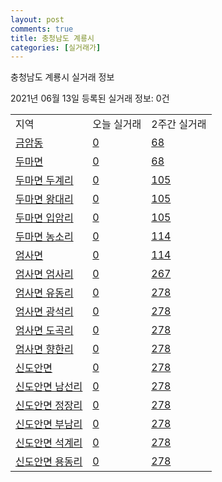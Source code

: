 ```yaml
---
layout: post
comments: true
title: 충청남도 계룡시
categories: [실거래가]
---
```


충청남도 계룡시 실거래 정보

2021년 06월 13일 등록된 실거래 정보: 0건


<table class="sortable">
  <tr>
    <td>지역</td>
    <td>오늘 실거래</td>
    <td>2주간 실거래</td>
  </tr>

  
  <tr class="item">
    <td><a href="4425010100.html">금암동</a></td>
    <td><a href="4425010100.html">0</a></td>
    <td><a href="4425010100.html">68</a></td>
  </tr>
    

  <tr class="item">
    <td><a href="4425031000.html">두마면</a></td>
    <td><a href="4425031000.html">0</a></td>
    <td><a href="4425031000.html">68</a></td>
  </tr>
    

  <tr class="item">
    <td><a href="4425031021.html">두마면 두계리</a></td>
    <td><a href="4425031021.html">0</a></td>
    <td><a href="4425031021.html">105</a></td>
  </tr>
    

  <tr class="item">
    <td><a href="4425031022.html">두마면 왕대리</a></td>
    <td><a href="4425031022.html">0</a></td>
    <td><a href="4425031022.html">105</a></td>
  </tr>
    

  <tr class="item">
    <td><a href="4425031023.html">두마면 입암리</a></td>
    <td><a href="4425031023.html">0</a></td>
    <td><a href="4425031023.html">105</a></td>
  </tr>
    

  <tr class="item">
    <td><a href="4425031024.html">두마면 농소리</a></td>
    <td><a href="4425031024.html">0</a></td>
    <td><a href="4425031024.html">114</a></td>
  </tr>
    

  <tr class="item">
    <td><a href="4425031500.html">엄사면</a></td>
    <td><a href="4425031500.html">0</a></td>
    <td><a href="4425031500.html">114</a></td>
  </tr>
    

  <tr class="item">
    <td><a href="4425031521.html">엄사면 엄사리</a></td>
    <td><a href="4425031521.html">0</a></td>
    <td><a href="4425031521.html">267</a></td>
  </tr>
    

  <tr class="item">
    <td><a href="4425031522.html">엄사면 유동리</a></td>
    <td><a href="4425031522.html">0</a></td>
    <td><a href="4425031522.html">278</a></td>
  </tr>
    

  <tr class="item">
    <td><a href="4425031523.html">엄사면 광석리</a></td>
    <td><a href="4425031523.html">0</a></td>
    <td><a href="4425031523.html">278</a></td>
  </tr>
    

  <tr class="item">
    <td><a href="4425031524.html">엄사면 도곡리</a></td>
    <td><a href="4425031524.html">0</a></td>
    <td><a href="4425031524.html">278</a></td>
  </tr>
    

  <tr class="item">
    <td><a href="4425031525.html">엄사면 향한리</a></td>
    <td><a href="4425031525.html">0</a></td>
    <td><a href="4425031525.html">278</a></td>
  </tr>
    

  <tr class="item">
    <td><a href="4425033000.html">신도안면</a></td>
    <td><a href="4425033000.html">0</a></td>
    <td><a href="4425033000.html">278</a></td>
  </tr>
    

  <tr class="item">
    <td><a href="4425033021.html">신도안면 남선리</a></td>
    <td><a href="4425033021.html">0</a></td>
    <td><a href="4425033021.html">278</a></td>
  </tr>
    

  <tr class="item">
    <td><a href="4425033022.html">신도안면 정장리</a></td>
    <td><a href="4425033022.html">0</a></td>
    <td><a href="4425033022.html">278</a></td>
  </tr>
    

  <tr class="item">
    <td><a href="4425033023.html">신도안면 부남리</a></td>
    <td><a href="4425033023.html">0</a></td>
    <td><a href="4425033023.html">278</a></td>
  </tr>
    

  <tr class="item">
    <td><a href="4425033024.html">신도안면 석계리</a></td>
    <td><a href="4425033024.html">0</a></td>
    <td><a href="4425033024.html">278</a></td>
  </tr>
    

  <tr class="item">
    <td><a href="4425033025.html">신도안면 용동리</a></td>
    <td><a href="4425033025.html">0</a></td>
    <td><a href="4425033025.html">278</a></td>
  </tr>
    


</table>
    